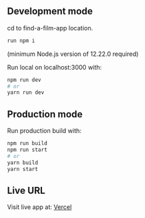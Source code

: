 ## Development mode

cd to find-a-film-app location.

```bash
run npm i 
```
(minimum Node.js version of 12.22.0 required)

Run local on localhost:3000 with:

```bash
npm run dev
# or
yarn run dev
```

## Production mode

Run production build with:

```bash
npm run build
npm run start
# or
yarn build
yarn start
```

## Live URL

Visit live app at: [Vercel](https://find-a-film.vercel.app)
